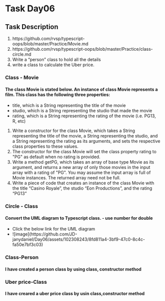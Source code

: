 <h1>Task Day06</h1>
<h2>Task Description</h2>
<ol>
  <li>https://github.com/rvsp/typescript-oops/blob/master/Practice/Movie.md</li>
  <li>https://github.com/rvsp/typescript-oops/blob/master/Practice/class-circle.md</li>
  <li>Write a “person” class to hold all the details</li>
  <li>write a class to calculate the Uber price.</li>
</ol>
<h3>Class - Movie</h3>
<h4>The class Movie is stated below. An instance of class Movie represents a film. This class has the following three properties:</h4>
<ul>
  <li>title, which is a String representing the title of the movie</li>
  <li>studio, which is a String representing the studio that made the movie</li>
  <li>rating, which is a String representing the rating of the movie (i.e. PG­13, R, etc)</li>
</ul>
<ol>
  <li>Write a constructor for the class Movie, which takes a String representing the title of the movie, a String representing the studio, and a String representing the rating as its arguments, and sets the respective class properties to these values.</li>
  <li>The constructor for the class Movie will set the class property rating to "PG" as default when no rating is provided.</li>
  <li>Write a method getPG, which takes an array of base type Movie as its argument, and returns a new array of only those movies in the input array with a rating of "PG". You may assume the input array is full of Movie instances. The returned array need not be full.</li>
  <li>Write a piece of code that creates an instance of the class Movie with the title “Casino Royale”, the studio “Eon Productions”, and the rating “PG­13”</li>
</ol>
<h3>Circle - Class</h3>
<h4>Convert the UML diagram to Typescript class. - use number for double</h4>
<ul>
  <li>Click the below link for the UML diagram</li>
  <li>![image](https://github.com/JD-janydaniel/Day06/assets/102308243/8fd811a4-3bf9-47c0-8c4c-fa50e7bf3c03)</li>
</ul>
<h3>Class-Person</h3>
<h4>I have created a person class by using class, constructor method</h4>
<h3>Uber price-Class</h3>
<h4>I have creared a uber price class by usin class,constructor method</h4>



